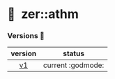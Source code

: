 # :full_moon_with_face:  zer::athm

### Versions  :scroll:
| version | status |
|:---:|:---:|
| [v1](https://github.com/ZERDICORP/athm-lib/tree/v1) | current :godmode: |
